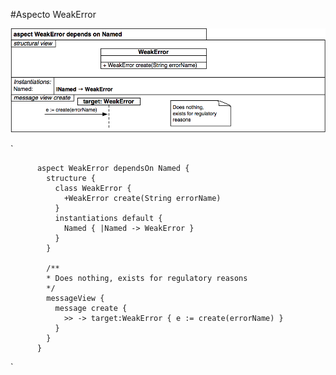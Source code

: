 #Aspecto WeakError

!["Aspect WeakError"](img/WeakError.png "Aspecto WeakError")

`


          aspect WeakError dependsOn Named {
		    structure {
			  class WeakError {
			    +WeakError create(String errorName)
			  }
			  instantiations default {
			    Named { |Named -> WeakError }
			  }
			}

            /**
			* Does nothing, exists for regulatory reasons
			*/
			messageView {
			  message create {
			    >> -> target:WeakError { e := create(errorName) }
			  }
			}
		  }


`

